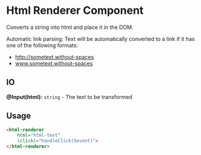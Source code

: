 # Html Renderer Component

Converts a string into html and place it in the DOM.

Automatic link parsing: Text will be automatically converted to a link if it has one of the following formats:
- http://sometext.without-spaces
- www.sometext.without-spaces

## IO

**@Input(html):** `string` - The text to be transformed

## Usage

```html
<html-renderer
    html="html-text"
    (click)="handleClick($event)">
</html-renderer>
```

